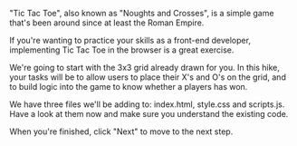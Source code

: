 "Tic Tac Toe", also known as "Noughts and Crosses", is a simple game that's been around since at least the Roman Empire.

If you're wanting to practice your skills as a front-end developer, implementing Tic Tac Toe in the browser is a great 
exercise.

We're going to start with the 3x3 grid already drawn for you. In this hike, your tasks will be to allow users to place
their X's and O's on the grid, and to build logic into the game to know whether a players has won.

We have three files we'll be adding to: index.html, style.css and scripts.js. Have a look at them now and make sure
you understand the existing code.

When you're finished, click "Next" to move to the next step.